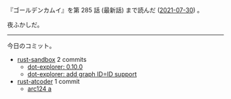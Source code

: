 『ゴールデンカムイ』を第 285 話 (最新話) まで読んだ ([2021-07-30]) 。

夜ふかしだ。

---

今日のコミット。

- [rust-sandbox](https://github.com/bouzuya/rust-sandbox) 2 commits
  - [dot-explorer: 0.10.0](https://github.com/bouzuya/rust-sandbox/commit/bdac9bd8486fa38ae9138444d3cd08f620f8c104)
  - [dot-explorer: add graph ID=ID support](https://github.com/bouzuya/rust-sandbox/commit/bf234aa4053c1a5d870c3c0f1b976b9bb44d2b00)
- [rust-atcoder](https://github.com/bouzuya/rust-atcoder) 1 commit
  - [arc124 a](https://github.com/bouzuya/rust-atcoder/commit/57a7599fd6f7418cc156cad2f16924b5b8d24a0e)

[2021-07-30]: https://blog.bouzuya.net/2021/07/30/
